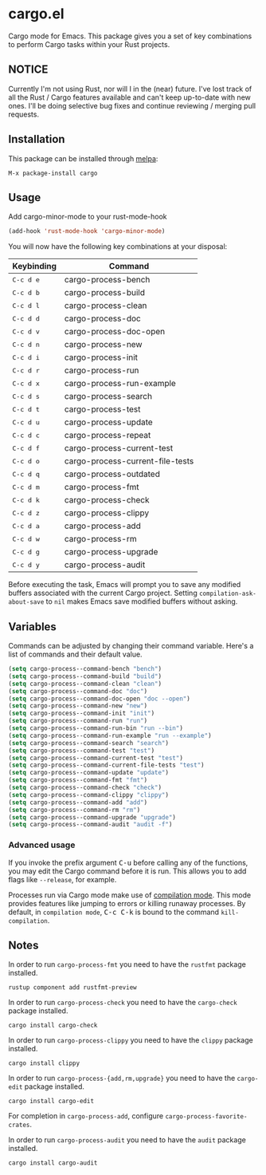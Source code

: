 # cargo.el

Cargo mode for Emacs. This package gives you a set of key combinations to perform Cargo tasks within your Rust projects.

## NOTICE

Currently I'm not using Rust, nor will I in the (near) future. I've lost track
of all the Rust / Cargo features available and can't keep up-to-date with new
ones. I'll be doing selective bug fixes and continue reviewing / merging pull
requests.

## Installation

This package can be installed through [melpa](https://melpa.org/):

```
M-x package-install cargo
```

## Usage

Add cargo-minor-mode to your rust-mode-hook

```el
(add-hook 'rust-mode-hook 'cargo-minor-mode)
```

You will now have the following key combinations at your disposal:

 Keybinding             | Command
------------------------|----------------------
 <kbd>C-c d e</kbd>     |  cargo-process-bench
 <kbd>C-c d b</kbd>     |  cargo-process-build
 <kbd>C-c d l</kbd>     |  cargo-process-clean
 <kbd>C-c d d</kbd>     |  cargo-process-doc
 <kbd>C-c d v</kbd>     |  cargo-process-doc-open
 <kbd>C-c d n</kbd>     |  cargo-process-new
 <kbd>C-c d i</kbd>     |  cargo-process-init
 <kbd>C-c d r</kbd>     |  cargo-process-run
 <kbd>C-c d x</kbd>     |  cargo-process-run-example
 <kbd>C-c d s</kbd>     |  cargo-process-search
 <kbd>C-c d t</kbd>     |  cargo-process-test
 <kbd>C-c d u</kbd>     |  cargo-process-update
 <kbd>C-c d c</kbd>     |  cargo-process-repeat
 <kbd>C-c d f</kbd>     |  cargo-process-current-test
 <kbd>C-c d o</kbd>     |  cargo-process-current-file-tests
 <kbd>C-c d q</kbd>     |  cargo-process-outdated
 <kbd>C-c d m</kbd>     |  cargo-process-fmt
 <kbd>C-c d k</kbd>     |  cargo-process-check
 <kbd>C-c d z</kbd>     |  cargo-process-clippy
 <kbd>C-c d a</kbd>     |  cargo-process-add
 <kbd>C-c d w</kbd>     |  cargo-process-rm
 <kbd>C-c d g</kbd>     |  cargo-process-upgrade
 <kbd>C-c d y</kbd>     |  cargo-process-audit

Before executing the task, Emacs will prompt you to save any modified buffers
associated with the current Cargo project. Setting `compilation-ask-about-save`
to `nil` makes Emacs save modified buffers without asking.


## Variables

Commands can be adjusted by changing their command variable.
Here's a list of commands and their default value.

```el
(setq cargo-process--command-bench "bench")
(setq cargo-process--command-build "build")
(setq cargo-process--command-clean "clean")
(setq cargo-process--command-doc "doc")
(setq cargo-process--command-doc-open "doc --open")
(setq cargo-process--command-new "new")
(setq cargo-process--command-init "init")
(setq cargo-process--command-run "run")
(setq cargo-process--command-run-bin "run --bin")
(setq cargo-process--command-run-example "run --example")
(setq cargo-process--command-search "search")
(setq cargo-process--command-test "test")
(setq cargo-process--command-current-test "test")
(setq cargo-process--command-current-file-tests "test")
(setq cargo-process--command-update "update")
(setq cargo-process--command-fmt "fmt")
(setq cargo-process--command-check "check")
(setq cargo-process--command-clippy "clippy")
(setq cargo-process--command-add "add")
(setq cargo-process--command-rm "rm")
(setq cargo-process--command-upgrade "upgrade")
(setq cargo-process--command-audit "audit -f")
```

### Advanced usage

If you invoke the prefix argument <kbd>C-u</kbd> before calling any of
the functions, you may edit the Cargo command before it is run. This
allows you to add flags like `--release`, for example.

Processes run via Cargo mode make use of [compilation mode][]. This
mode provides features like jumping to errors or killing runaway
processes. By default, in `compilation mode`, <kbd>C-c C-k</kbd> is bound
to the command `kill-compilation`.

[compilation mode]: https://www.gnu.org/software/emacs/manual/html_node/emacs/Compilation-Mode.html

## Notes

In order to run `cargo-process-fmt` you need to have the `rustfmt` package installed.

```
rustup component add rustfmt-preview
```

In order to run `cargo-process-check` you need to have the `cargo-check` package installed.

```
cargo install cargo-check
```

In order to run `cargo-process-clippy` you need to have the `clippy` package installed.

```
cargo install clippy
```

In order to run `cargo-process-{add,rm,upgrade}` you need to have the `cargo-edit` package installed.

```
cargo install cargo-edit
```
For completion in `cargo-process-add`, configure `cargo-process-favorite-crates`.

In order to run `cargo-process-audit` you need to have the `audit` package installed.

```
cargo install cargo-audit
```
